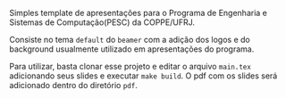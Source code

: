 Simples template de apresentações para o Programa de Engenharia e Sistemas de Computação(PESC)
da COPPE/UFRJ.

Consiste no tema `default` do `beamer` com a adição dos logos e do background usualmente
utilizado em apresentações do programa.

Para utilizar, basta clonar esse projeto e editar o arquivo `main.tex` adicionando seus
slides e executar `make build`. O pdf com os slides será adicionado dentro do diretório `pdf`.
